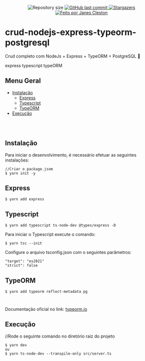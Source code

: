 <p align="center">
  <img alt="Repository size" src="https://img.shields.io/github/repo-size/jcleston/modulo1">  
  <a href="https://github.com/jcleston/modulo1/commits/master">
    <img alt="GitHub last commit" src="https://img.shields.io/github/last-commit/jcleston/modulo1">
  </a>
   <a href="https://github.com/jcleston/modulo1/stargazers">
    <img alt="Stargazers" src="https://img.shields.io/github/stars/jcleston/modulo1?style=social">
  </a>
  <a href="https://www.linkedin.com/in/janescleston/">
    <img alt="Feito por Janes Cleston" src="https://img.shields.io/badge/feito%20por-Janes%20Cleston-%237519C1">
  </a>
</p>

# crud-nodejs-express-typeorm-postgresql
Crud completo com NodeJs + Express + TypeORM + PostgreSQL 🚀


express
typescript
typeORM

## Menu Geral
<!--ts-->
* [Instalação](#instalação)
    * [Express](#express)
    * [Typescript](#typescript)
    * [TypeORM](#typeorm)
* [Execução](#execução)
    
<!--te-->
<br /><br />

## Instalação
Para iniciar o desenvolvimento, é necessário efetuar as seguintes instalações:

```shell
//Criar o package.jsom
$ yarn init -y
```

## Express
```shell
$ yarn add express
```
## Typescript
```shell
$ yarn add typescript ts-node-dev @types/express -D
```
Para iniciar o Typescript execute o comando:
```shell
$ yarn tsc --init
```

Configure o arquivo tsconfig.json com o seguintes parâmetros:
```shell
"target": "es2021"
"strict": false
```

## TypeORM
```shell
$ yarn add typeorm reflect-metadata pg



```
Documentação oficial no link: <a href="https://typeorm.io/">typeorm.io</a>

## Execução
//Rode o seguinte comando no diretório raiz do projeto
```shell
$ yarn dev
ou 
$ yarn ts-node-dev --transpile-only src/server.ts
```